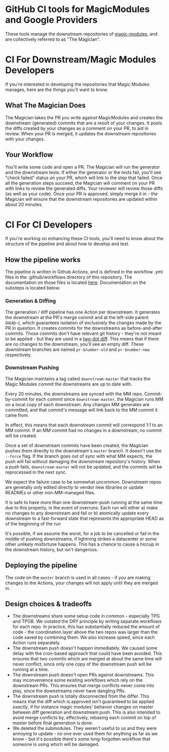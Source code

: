 GitHub CI tools for MagicModules and Google Providers
===

These tools manage the downstream repositories of [magic-modules](https://github.com/GoogleCloudPlatform/magic-modules), and are collectively referred to as "The Magician".

# CI For Downstream/Magic Modules Developers
If you're interested in developing the repositories that Magic Modules manages, here are the things you'll want to know.

## What The Magician Does
The Magician takes the PR you write against MagicModules and creates the downstream (generated) commits that are a result of your changes.  It posts the diffs created by your changes as a comment on your PR, to aid in review.  When your PR is merged, it updates the downstream repositories with your changes.

## Your Workflow

You'll write some code and open a PR.  The Magician will run the generator and the downstream tests.  If either the generator or the tests fail, you'll see "check failed" status on your PR, which will link to the step that failed.  Once all the generation steps succeed, the Magician will comment on your PR with links to review the generated diffs.  Your reviewer will review those diffs (as well as your code).  Once your PR is approved, simply merge it in - the Magician will ensure that the downstream repositories are updated within about 20 minutes.

# CI For CI Developers
If you're working on enhancing these CI tools, you'll need to know about the structure of the pipeline and about how to develop and test.

## How the pipeline works
The pipeline is written in Github Actions, and is defined in the workflow .yml files in the .github/workflows directory of this repository.  The documentation on those files is located [here](https://help.github.com/en/actions/automating-your-workflow-with-github-actions/building-actions).  Documentation on the substeps is located below.

### Generation & Diffing
The generation / diff pipeline has one Action per downstream.  It generates the downstream at the PR's merge commit and at the left-side parent (`HEAD~`), which guarantees isolation of exclusively the changes made by the PR in question.  It creates commits for the downstreams as before-and-after commits.  Those commits don't have relevant git history - they're not meant to be applied - but they are used in a [two-dot diff](https://help.github.com/en/github/collaborating-with-issues-and-pull-requests/about-comparing-branches-in-pull-requests#three-dot-and-two-dot-git-diff-comparisons).  This means that if there are no changes to the downstream, you'll see an empty diff.  These downstream branches are named `pr-$number-old` and `pr-$number-new` respectively.

### Downstream Pushing
The Magician maintains a tag called `downstream-master` that tracks the Magic Modules commit the downstreams are up to date with.

Every 20 minutes, the downstreams are synced with the MM repo. Commit-by-commit for each commit since `downstream-master`, the Magician runs MM on a local copy of each downstream. Any changes MM generates are committed, and that commit's message will link back to the MM commit it came from.

In effect, this means that each downstream commit will correspond 1:1 to an MM commit. If an MM commit had no changes in a downstream, no commit will be created.

Once a set of downstream commits have been created, the Magician pushes them directly to the downstream's `master` branch. It doesn't use the `--force` flag. If the branch goes out of sync with what MM expects, the push will fail without damaging the downstream repository's history.  When a push fails, `downstream-master` will not be updated, and the commits will be reprocessed in the next sync. 

We expect the failure case to be somewhat uncommon. Downstream repos are generally only edited directly to vendor new libraries or update READMEs or other non-MM-managed files.

It is safe to have more than one downstream-push running at the same time due to this property, in the event of overruns.  Each run will either
a) make no changes to any downstream and fail
or
b) atomically update every downstream to a fast-forward state that represents the appropriate HEAD as of the beginning of the run

It's possible, if we assume the worst, for a job to be cancelled or fail in the middle of pushing downstreams, if lightning strikes a datacenter or some other unlikely misfortune happens.  This has a chance to cause a hiccup in the downstream history, but isn't dangerous.

## Deploying the pipeline
The code on the `master` branch is used in all cases - if you are making changes to the Actions, your changes will not apply until they are merged in.

## Design choices & tradeoffs
* The downstreams share some setup code in common - especially TPG and TPGB.  We violated the DRY principle by writing separate workflows for each repo.  In practice, this has substantially reduced the amount of code - the coordination layer above the two repos was larger than the code saved by combining them.  We also increase speed, since each Action runs separately.
* The downstream push doesn't happen immediately.  We caused some delay with the cron-based approach that could have been avoided.  This ensures that two commits which are merged at about the same time will never conflict, since only one copy of the downstream push will be running at a time.
* The downstream push doesn't open PRs against downstreams.  This may inconvenience some existing workflows which rely on the downstream PRs.  This ensures that merge conflicts never come into play, since the downstreams never have dangling PRs.
* The downstream push is totally disconnected from the differ.  This means that the diff which is approved isn't guaranteed to be applied *exactly*, if for instance magic modules' behavior changes on master between diff generation and downstream push.  This is also intended to avoid merge conflicts by, effectively, rebasing each commit on top of master before final generation is done.
* We deleted the submodules.  They weren't useful to us and they were annoying to update - no one ever used them for anything as far as we know - but it's possible there's some long-forgotten workflow that someone is using which will be damaged.
